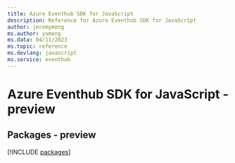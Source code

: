```yaml
---
title: Azure Eventhub SDK for JavaScript
description: Reference for Azure Eventhub SDK for JavaScript
author: jeremymeng
ms.author: yumeng
ms.data: 04/11/2023
ms.topic: reference
ms.devlang: javascript
ms.service: eventhub
---
```

# Azure Eventhub SDK for JavaScript - preview
## Packages - preview
[!INCLUDE [packages](eventhub-index.md)]